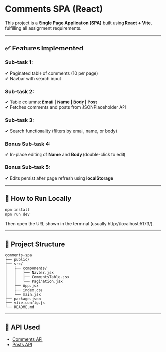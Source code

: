 # Comments SPA (React)

This project is a **Single Page Application (SPA)** built using **React + Vite**, fulfilling all assignment requirements.

---

## ✅ Features Implemented
### Sub-task 1:
✔ Paginated table of comments (10 per page)  
✔ Navbar with search input

### Sub-task 2:
✔ Table columns: **Email | Name | Body | Post**  
✔ Fetches comments and posts from JSONPlaceholder API

### Sub-task 3:
✔ Search functionality (filters by email, name, or body)

### Bonus Sub-task 4:
✔ In-place editing of **Name** and **Body** (double-click to edit)

### Bonus Sub-task 5:
✔ Edits persist after page refresh using **localStorage**

---

## 🚀 How to Run Locally
```sh
npm install
npm run dev
```
Then open the URL shown in the terminal (usually http://localhost:5173/).

---

## 📂 Project Structure
```
comments-spa
├── public/
├── src/
│   ├── components/
│   │   ├── Navbar.jsx
│   │   ├── CommentsTable.jsx
│   │   └── Pagination.jsx
│   ├── App.jsx
│   ├── index.css
│   └── main.jsx
├── package.json
├── vite.config.js
└── README.md
```

---

## 📌 API Used
- [Comments API](https://jsonplaceholder.typicode.com/comments)
- [Posts API](https://jsonplaceholder.typicode.com/posts)
